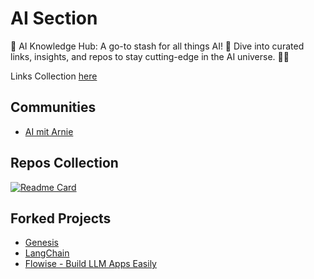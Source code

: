 # AI Section

🧠 AI Knowledge Hub: A go-to stash for all things AI! 🚀 Dive into curated links, insights, and repos to stay cutting-edge in the AI universe. 🌌✨

Links Collection [here](./docs/links-collection/index.md)

## Communities

- [AI mit Arnie](https://www.skool.com/ai-mit-arnie-gratis/about)

## Repos Collection

[![Readme Card](https://github-readme-stats.vercel.app/api/pin/?username=buzzcosm&repo=ai-section-gpt-agent-docs&theme=radical)](https://github.com/buzzcosm/ai-section-gpt-agent-docs)

## Forked Projects

- [Genesis](https://github.com/buzzcosm/Genesis)
- [LangChain](https://github.com/buzzcosm/langchain)
- [Flowise - Build LLM Apps Easily](https://github.com/buzzcosm/Flowise)

